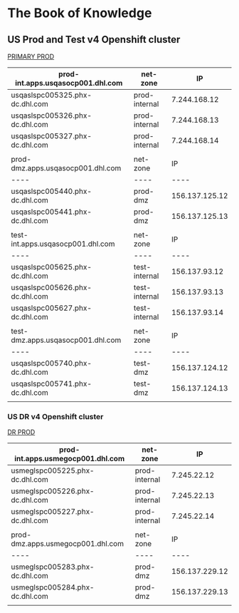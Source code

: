 # The Book of Knowledge

## US Prod and Test v4 Openshift cluster

[PRIMARY PROD](https://console.apps.usqasocp001.dhl.com)

| prod-int.apps.usqasocp001.dhl.com | net-zone            | IP             |
| ----                                | ----                | ----             |
| usqaslspc005325.phx-dc.dhl.com    | prod-internal        | 7.244.168.12      |
| usqaslspc005326.phx-dc.dhl.com    | prod-internal     | 7.244.168.13      |
| usqaslspc005327.phx-dc.dhl.com    | prod-internal     | 7.244.168.14      |
|                                   |                   |                |
| prod-dmz.apps.usqasocp001.dhl.com | net-zone            | IP             |
| ----                                | ----                | ----             |
| usqaslspc005440.phx-dc.dhl.com    | prod-dmz            | 156.137.125.12 |
| usqaslspc005441.phx-dc.dhl.com    | prod-dmz            | 156.137.125.13 |
|                                   |                   |                |
| test-int.apps.usqasocp001.dhl.com | net-zone            | IP             |
| ----                                | ----                | ----             |
| usqaslspc005625.phx-dc.dhl.com    | test-internal        | 156.137.93.12  |
| usqaslspc005626.phx-dc.dhl.com    | test-internal        | 156.137.93.13  |
| usqaslspc005627.phx-dc.dhl.com    | test-internal        | 156.137.93.14  |
|                                   |                   |                |
| test-dmz.apps.usqasocp001.dhl.com | net-zone            | IP             |
| ----                                | ----                | ----             |
| usqaslspc005740.phx-dc.dhl.com    | test-dmz            | 156.137.124.12 |
| usqaslspc005741.phx-dc.dhl.com    | test-dmz            | 156.137.124.13 |
|                                   |                   |                |

### US DR v4 Openshift cluster

[DR PROD](https://console.apps.usmegocp001.dhl.com)

| prod-int.apps.usmegocp001.dhl.com | net-zone            | IP             |
| ----                                | ----                | ----             |
| usmeglspc005225.phx-dc.dhl.com    | prod-internal        | 7.245.22.12      |
| usmeglspc005226.phx-dc.dhl.com    | prod-internal        | 7.245.22.13     |
| usmeglspc005227.phx-dc.dhl.com    | prod-internal        | 7.245.22.14     |
|                                   |                   |                |
| prod-dmz.apps.usmegocp001.dhl.com | net-zone            | IP             |
| ----                                | ----                | ----             |
| usmeglspc005283.phx-dc.dhl.com    | prod-dmz            | 156.137.229.12 |
| usmeglspc005284.phx-dc.dhl.com    | prod-dmz            | 156.137.229.13 |
|                                   |                   |                |
[//]: # ( vim: set ai et nu sts=2 sw=2 ts=2 tw=78 filetype=markdown :)
